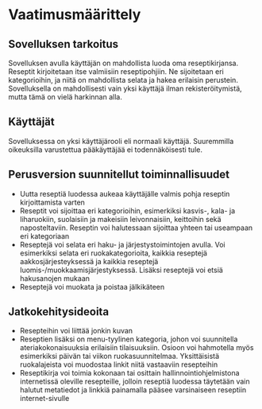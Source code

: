 # Vaatimusmäärittely

## Sovelluksen tarkoitus

Sovelluksen avulla käyttäjän on mahdollista luoda oma reseptikirjansa.
Reseptit kirjoitetaan itse valmiisiin reseptipohjiin. Ne sijoitetaan eri kategorioihin, ja niitä on mahdollista selata ja hakea erilaisin perustein.
Sovelluksella on mahdollisesti vain yksi käyttäjä ilman rekisteröitymistä, mutta tämä on vielä harkinnan alla.

## Käyttäjät

Sovelluksessa on yksi käyttäjärooli eli normaali käyttäjä.
Suuremmilla oikeuksilla varustettua pääkäyttäjää ei todennäköisesti tule.

## Perusversion suunnitellut toiminnallisuudet
- Uutta reseptiä luodessa aukeaa käyttäjälle valmis pohja reseptin kirjoittamista varten
- Reseptit voi sijoittaa eri kategorioihin, esimerkiksi kasvis-, kala- ja liharuokiin, suolaisiin ja makeisiin leivonnaisiin, keittoihin sekä naposteltaviin. Reseptin voi halutessaan sijoittaa yhteen tai useampaan eri kategoriaan
- Reseptejä voi selata eri haku- ja järjestystoimintojen avulla. Voi esimerkiksi selata eri ruokakategorioita, kaikkia reseptejä aakkosjärjesteyksessä ja kaikkia reseptejä luomis-/muokkaamisjärjestyksessä. Lisäksi reseptejä voi etsiä hakusanojen mukaan
- Reseptejä voi muokata ja poistaa jälkikäteen

## Jatkokehitysideoita
- Resepteihin voi liittää jonkin kuvan
- Reseptien lisäksi on menu-tyylinen kategoria, johon voi suunnitella ateriakokonaisuuksia erilaisiin tilaisuuksiin. Osioon voi hahmotella myös esimerkiksi päivän tai viikon ruokasuunnitelmaa. Yksittäisistä ruokalajeista voi muodostaa linkit niitä vastaaviin resepteihin
- Reseptikirja voi toimia kokonaan tai osittain hallinnointiohjelmistona internetissä oleville resepteille, jolloin reseptiä luodessa täytetään vain halutut metatiedot ja linkkiä painamalla pääsee varsinaiseen reseptiin internet-sivulle
